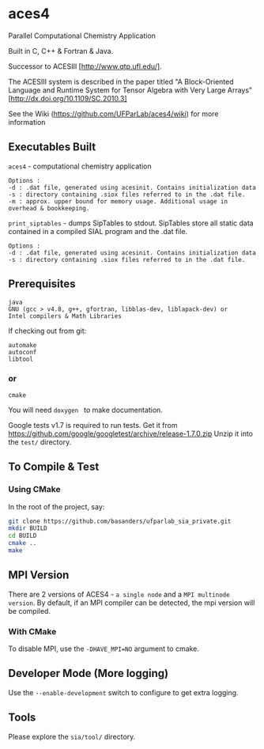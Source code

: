 aces4
=====

Parallel Computational Chemistry Application

Built in C, C++ & Fortran & Java.

Successor to ACESIII [http://www.qtp.ufl.edu/]. 

The ACESIII system is described in the paper titled "A Block-Oriented Language and Runtime System for Tensor Algebra with Very Large Arrays" [http://dx.doi.org/10.1109/SC.2010.3]

See the Wiki (https://github.com/UFParLab/aces4/wiki) for more information

Executables Built
-----------------

```aces4``` - computational chemistry application
```
Options : 
-d : .dat file, generated using acesinit. Contains initialization data
-s : directory containing .siox files referred to in the .dat file.
-m : approx. upper bound for memory usage. Additional usage in overhead & bookkeeping.
```

```print_siptables``` - dumps SipTables to stdout. SipTables store all static data contained in a compiled SIAL program and the .dat file.
```
Options :
-d : .dat file, generated using acesinit. Contains initialization data
-s : directory containing .siox files referred to in the .dat file.
```


Prerequisites
-------------
```
java
GNU (gcc > v4.8, g++, gfortran, libblas-dev, liblapack-dev) or
Intel compilers & Math Libraries
```

If checking out from git:
```
automake
autoconf
libtool
```

### or
```
cmake
```

You will need ```doxygen ``` to make documentation.

Google tests v1.7 is required to run tests. 
Get it from https://github.com/google/googletest/archive/release-1.7.0.zip
Unzip it into the ```test/``` directory.


To Compile & Test
-----------------

### Using CMake
In the root of the project, say:
```BASH
git clone https://github.com/basanders/ufparlab_sia_private.git
mkdir BUILD
cd BUILD
cmake ..
make
```

MPI Version
-----------
There are 2 versions of ACES4 - ```a single node``` and a ```MPI multinode version```.
By default, if an MPI compiler can be detected, the mpi version will be compiled. 

### With CMake
To disable MPI, use the ```-DHAVE_MPI=NO``` argument to cmake.

Developer Mode (More logging)
-----------------------------
Use the ```--enable-development``` switch to configure to get extra logging.


Tools
-----
Please explore the ```sia/tool/``` directory.
